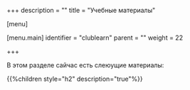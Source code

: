 +++
description = ""
title = "Учебные материалы"

[menu]

  [menu.main]
    identifier = "clublearn"
    parent = ""
    weight = 22

+++

В этом разделе сайчас есть слеюущие материалы:

{{%children style="h2" description="true"%}}

